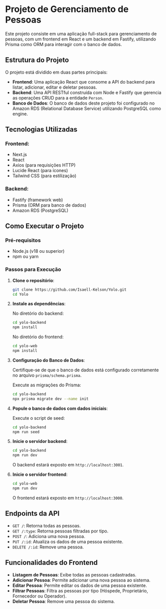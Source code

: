 # Projeto de Gerenciamento de Pessoas

Este projeto consiste em uma aplicação full-stack para gerenciamento de pessoas, com um frontend em React e um backend em Fastify, utilizando Prisma como ORM para interagir com o banco de dados.

## Estrutura do Projeto

O projeto está dividido em duas partes principais:

- **Frontend**: Uma aplicação React que consome a API do backend para listar, adicionar, editar e deletar pessoas.
- **Backend**: Uma API RESTful construída com Node e Fastify que gerencia as operações CRUD para a entidade `Person`.
- **Banco de Dados**: O banco de dados deste projeto foi configurado no Amazon RDS (Relational Database Service) utilizando PostgreSQL como engine.

## Tecnologias Utilizadas

### **Frontend**:
- Next.js
- React
- Axios (para requisições HTTP)
- Lucide React (para ícones)
- Tailwind CSS (para estilização)

### **Backend**:
- Fastify (framework web)
- Prisma (ORM para banco de dados)
- Amazon RDS (PostgreSQL)

## Como Executar o Projeto

### **Pré-requisitos**

- Node.js (v18 ou superior)
- npm ou yarn

### **Passos para Execução**

1. **Clone o repositório**:

   ```bash
   git clone https://github.com/Isaell-Kelson/Yolo.git
   cd Yolo
   ```

2. **Instale as dependências**:

   No diretório do backend:

   ```bash
   cd yolo-backend
   npm install
   ```

   No diretório do frontend:

   ```bash
   cd yolo-web
   npm install
   ```

3. **Configuração do Banco de Dados**:

   Certifique-se de que o banco de dados está configurado corretamente no arquivo `prisma/schema.prisma`.

   Execute as migrações do Prisma:

   ```bash
   cd yolo-backend
   npx prisma migrate dev --name init
   ```

4. **Popule o banco de dados com dados iniciais**:

   Execute o script de seed:

   ```bash
   cd yolo-backend
   npm run seed
   ```

5. **Inicie o servidor backend**:

   ```bash
   cd yolo-backend
   npm run dev
   ```
   O backend estará exposto em `http://localhost:3001`.

6. **Inicie o servidor frontend**:

   ```bash
   cd yolo-web
   npm run dev
   ```
   O frontend estará exposto em `http://localhost:3000`.

## **Endpoints da API**

- `GET /`: Retorna todas as pessoas.
- `GET /:type`: Retorna pessoas filtradas por tipo.
- `POST /`: Adiciona uma nova pessoa.
- `PUT /:id`: Atualiza os dados de uma pessoa existente.
- `DELETE /:id`: Remove uma pessoa.

## **Funcionalidades do Frontend**

- **Listagem de Pessoas**: Exibe todas as pessoas cadastradas.
- **Adicionar Pessoa**: Permite adicionar uma nova pessoa ao sistema.
- **Editar Pessoa**: Permite editar os dados de uma pessoa existente.
- **Filtrar Pessoas**: Filtra as pessoas por tipo (Hóspede, Proprietário, Fornecedor ou Operador).
- **Deletar Pessoa**: Remove uma pessoa do sistema.

